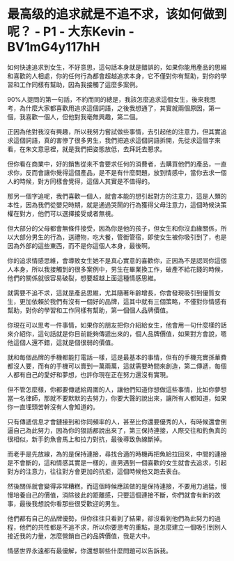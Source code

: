 # 最高级的追求就是不追不求，该如何做到呢？ - P1 - 大东Kevin - BV1mG4y117hH

如何快速追求到女生，不好意思，這句話本身就是錯誤的，如果你能用產品的思維和喜歡的人相處，你的任何行為都會超越追求本身，它不僅對你有幫助，對你的學習和工作同樣有幫助，因為我接觸了這麼多案例。

90%人提問的第一句話，不約而同的總是，我該怎麼追求這個女生，後來我思考，為什麼大家都喜歡用追求這個詞語，之後我想通了，其實就兩個原因，第一個，我喜歡一個人，但他對我毫無興趣，第二個。

正因為他對我沒有興趣，所以我努力嘗試做些事情，去引起他的注意力，但其實追求這個詞語，真的害慘了很多男生，我們把追求這個詞語拆開，先從求這個字來看，在朱文意思裡，就是我們把姿態放低，去拜託去懇求。

但你看在商業中，好的銷售從來不會要求任何的消費者，去購買他們的產品，一直求你，反而會讓你覺得這個產品，是不是有什麼問題，放到情感中，當你去求一個人的時候，對方同樣會覺得，這個人其實是不值得的。

那另一個字追呢，我們喜歡一個人，就會本能的想引起對方的注意力，這是人類的本性，因為我們從嬰兒時期，就是通過哭鬧的行為獲得父母注意力，這個時候決策權在對方，他們可以選擇接受或者無視。

但大部分的父母都會無條件接受，因為你是他的孩子，但女生和你沒血緣關係，所以大部分男生的行為，送禮物，吃大餐，管街管宿，即使女生被你吸引到了，也是因為外部的這些東西，而不是你這個人本身，最後啊。

你的追求情感思維，會導致女生她不是真心實意的喜歡你，正因為不是認同你這個人本身，所以我接觸到的很多案例中，男生在畢業換工作，破產不給花錢的時候，他們的關係就很容易破裂，想要超越上面這種情感思維。

就需要不追不求，這就是產品思維，尤其隨著年齡增長，你會發現吸引到優質女生，更加依賴於我們有沒有一個好的品牌，這其中就有三個策略，不僅對你情感有幫助，對你的學習和工作同樣有幫助，第一個個人品牌價值。

你現在可以思考一件事情，如果你的朋友把你介紹給女生，他會用一句什麼樣的話來介紹你，這句話就是你目前能夠傳遞出來的，個人品牌價值，如果對方會說，嗯他這個人還不錯，這就是個很弱的價值。

就和每個品牌的手機都能打電話一樣，這是最基本的事情，但有的手機充實孫華費都沒人要，而有的手機可以賣到一萬兩萬，這就需要時間來創造，第二傳遞，每個人都有自己的愛好和夢想，也許你現在正在努力還沒有實現。

但不管怎麼樣，你都要傳遞給周圍的人，讓他們知道你想做這些事情，比如你夢想當一名律師，那就不要默默的去努力，你要大聲的說出來，讓所有人都知道，如果你一直埋頭苦幹沒有人會知道的。

只有傳遞信息才會鏈接到和你同頻率的人，甚至比你還要優秀的人，有時候還會倒逼自己為此努力，因為你的狠話都說出來了，第三保持連接，人際交往和釣魚真的很相似，新手釣魚會馬上和拉力對抗，最後導致魚線斷掉。

而老手是先放線，為的是保持連接，尋找合適的時機再把魚給拉回來，中間的連接是不會斷的，這和情感其實是一樣的，直男遇到一個喜歡的女生就會去追求，引起對方的注意力，往往對方會更加的抗拒，這個時候他又跑去表白。

然後關係就會變得非常糟糕，而這個時候應該做的是保持連接，不要用力過猛，慢慢培養自己的價值，消除彼此的距離感，只要這個連接不斷，你們就會有新的故事，最後我想說你看那些很受歡迎的男生。

他們都有自己的品牌優勢，但你往往只看到了結果，卻沒看到他們為此努力的過程，他們的共性都是不追不求，所以你要思考的重點，是怎麼建立一個吸引到別人接近我的力量，怎麼營銷自己的品牌價值，我是大中。

情感世界永遠都有最優解，你還想聊些什麼問題可以告訴我。